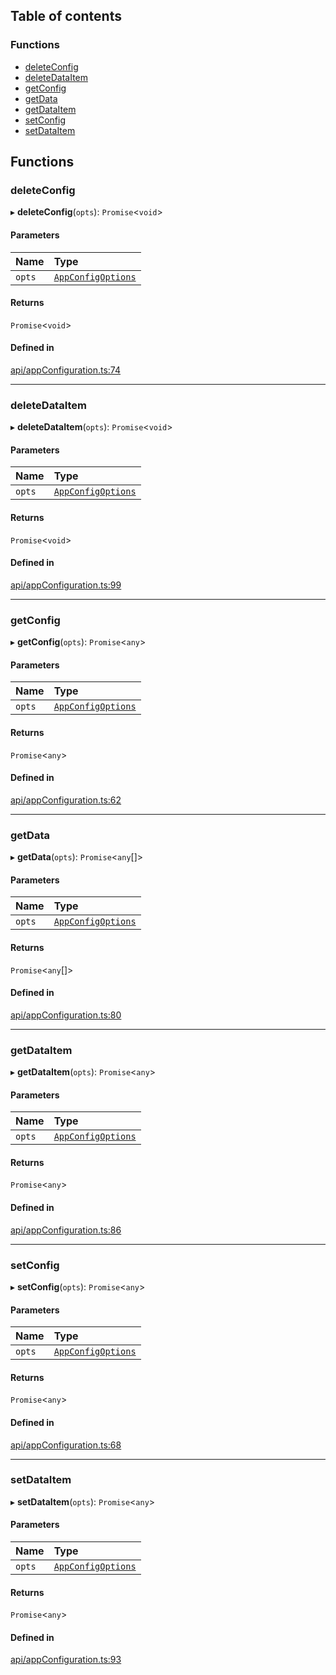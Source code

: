 ## Table of contents

### Functions

- [deleteConfig](appConfiguration.md#deleteconfig)
- [deleteDataItem](appConfiguration.md#deletedataitem)
- [getConfig](appConfiguration.md#getconfig)
- [getData](appConfiguration.md#getdata)
- [getDataItem](appConfiguration.md#getdataitem)
- [setConfig](appConfiguration.md#setconfig)
- [setDataItem](appConfiguration.md#setdataitem)

## Functions

### deleteConfig

▸ **deleteConfig**(`opts`): `Promise`\<`void`\>

#### Parameters

| Name | Type |
| :------ | :------ |
| `opts` | [`AppConfigOptions`](../modules.md#appconfigoptions) |

#### Returns

`Promise`\<`void`\>

#### Defined in

[api/appConfiguration.ts:74](https://github.com/Prove-Anything/smartlinks/blob/2322afa091763cbb81ba4db4b90e49b576099120/src/api/appConfiguration.ts#L74)

___

### deleteDataItem

▸ **deleteDataItem**(`opts`): `Promise`\<`void`\>

#### Parameters

| Name | Type |
| :------ | :------ |
| `opts` | [`AppConfigOptions`](../modules.md#appconfigoptions) |

#### Returns

`Promise`\<`void`\>

#### Defined in

[api/appConfiguration.ts:99](https://github.com/Prove-Anything/smartlinks/blob/2322afa091763cbb81ba4db4b90e49b576099120/src/api/appConfiguration.ts#L99)

___

### getConfig

▸ **getConfig**(`opts`): `Promise`\<`any`\>

#### Parameters

| Name | Type |
| :------ | :------ |
| `opts` | [`AppConfigOptions`](../modules.md#appconfigoptions) |

#### Returns

`Promise`\<`any`\>

#### Defined in

[api/appConfiguration.ts:62](https://github.com/Prove-Anything/smartlinks/blob/2322afa091763cbb81ba4db4b90e49b576099120/src/api/appConfiguration.ts#L62)

___

### getData

▸ **getData**(`opts`): `Promise`\<`any`[]\>

#### Parameters

| Name | Type |
| :------ | :------ |
| `opts` | [`AppConfigOptions`](../modules.md#appconfigoptions) |

#### Returns

`Promise`\<`any`[]\>

#### Defined in

[api/appConfiguration.ts:80](https://github.com/Prove-Anything/smartlinks/blob/2322afa091763cbb81ba4db4b90e49b576099120/src/api/appConfiguration.ts#L80)

___

### getDataItem

▸ **getDataItem**(`opts`): `Promise`\<`any`\>

#### Parameters

| Name | Type |
| :------ | :------ |
| `opts` | [`AppConfigOptions`](../modules.md#appconfigoptions) |

#### Returns

`Promise`\<`any`\>

#### Defined in

[api/appConfiguration.ts:86](https://github.com/Prove-Anything/smartlinks/blob/2322afa091763cbb81ba4db4b90e49b576099120/src/api/appConfiguration.ts#L86)

___

### setConfig

▸ **setConfig**(`opts`): `Promise`\<`any`\>

#### Parameters

| Name | Type |
| :------ | :------ |
| `opts` | [`AppConfigOptions`](../modules.md#appconfigoptions) |

#### Returns

`Promise`\<`any`\>

#### Defined in

[api/appConfiguration.ts:68](https://github.com/Prove-Anything/smartlinks/blob/2322afa091763cbb81ba4db4b90e49b576099120/src/api/appConfiguration.ts#L68)

___

### setDataItem

▸ **setDataItem**(`opts`): `Promise`\<`any`\>

#### Parameters

| Name | Type |
| :------ | :------ |
| `opts` | [`AppConfigOptions`](../modules.md#appconfigoptions) |

#### Returns

`Promise`\<`any`\>

#### Defined in

[api/appConfiguration.ts:93](https://github.com/Prove-Anything/smartlinks/blob/2322afa091763cbb81ba4db4b90e49b576099120/src/api/appConfiguration.ts#L93)
